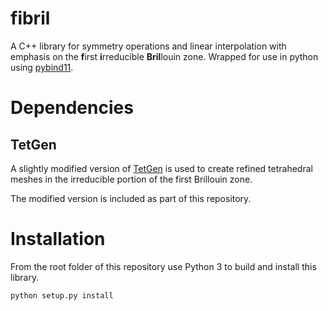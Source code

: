 # fibril
A C++ library for symmetry operations and linear interpolation with emphasis
on the **f**irst **i**rreducible **Bril**louin zone.
Wrapped for use in python using [pybind11](https://github.com/pybind/pybind11).

# Dependencies
## TetGen
A slightly modified version of [TetGen](http://tetgen.org) is used to create
refined tetrahedral meshes in the irreducible portion of the first Brillouin
zone.

The modified version is included as part of this repository.

# Installation
From the root folder of this repository use Python 3 to build and install this
library.

`python setup.py install`
